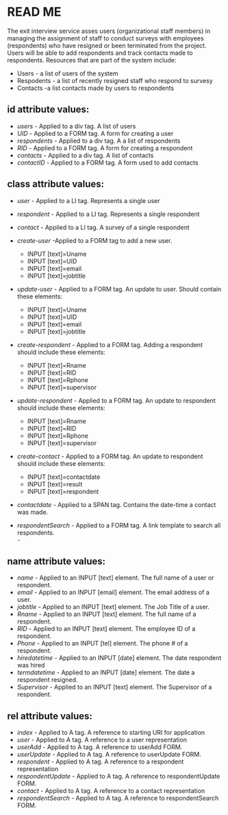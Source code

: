 READ ME
=========

The exit interview service asses users (organizational staff members) in managing the assignment of staff to conduct surveys with employees (respondents) who have resigned or been terminated from the project. Users will be able to add respondents and track contacts made to respondents.
Resources that are part of the system include: 

- Users - a list of users of the system
- Respodents - a list of recently resigned staff who respond to survesy
- Contacts -a list contacts made by users to respondents

id attribute values:
-
- *users* - Applied to a div tag. A list of users
- *UID* - Applied to a FORM tag. A form for creating a user
- *respondents* -   Applied to a div tag. A a list of respondents
- *RID* - Applied to a FORM tag. A form for creating a respondent
- *contacts* -  Applied to a div tag. A list of contacts
- *contactID* - Applied to a FORM tag. A form used to add contacts

class attribute values:
-
- *user* - Applied to a LI tag. Represents a single user
- *respondent* - Applied to a LI tag. Represents a single respondent
- *contact* - Applied to a LI tag. A survey of a single respondent
- *create-user* -Applied to a FORM tag to add a new user.
 	- INPUT [text]=Uname
    - INPUT [text]=UID
    - INPUT [text]=email
    - INPUT [text]=jobtitle
- *update-user* - Applied to a FORM tag. An update to user. Should contain these elements:
    - INPUT [text]=Uname
    - INPUT [text]=UID
    - INPUT [text]=email
    - INPUT [text]=jobtitle
- *create-respondent* - Applied to a FORM tag. Adding a respondent should include these elements:
    - INPUT [text]=Rname
    - INPUT [text]=RID
    - INPUT [text]=Rphone
    - INPUT [text]=supervisor
- *update-respondent* - Applied to a FORM tag. An update to respondent should include these elements:
    - INPUT [text]=Rname
    - INPUT [text]=RID
    - INPUT [text]=Rphone
    - INPUT [text]=supervisor
- *create-contact* - Applied to a FORM tag. An update to respondent should include these elements:
    - INPUT [text]=contactdate
    - INPUT [text]=result
    - INPUT [text]=respondent
   
- *contactdate* - Applied to a SPAN tag. Contains the date-time a contact was made.       
- *respondentSearch* - Applied to a FORM tag. A link template to search all respondents.              
                                                                                                 - 

name attribute values:
-
- *name* - Applied to an INPUT [text] element. The full name of a user or respondent.
- *email* - Applied to an INPUT [email] element. The email address of a user.
- *jobtitle* - Applied to an INPUT [text] element. The Job Title of a user.
- *Rname* - Applied to an INPUT [text] element. The full name of a respondent.
- *RID* - Applied to an INPUT [text] element. The employee ID of a respondent. 
- *Phone* - Applied to an INPUT [tel] element. The phone # of a respondent.
- *hiredatetime* - Applied to an INPUT [date] element. The date respondent was hired
- *termdatetime* - Applied to an INPUT [date] element. The date a respondent resigned.
- *Supervisor* - Applied to an INPUT [text] element. The Supervisor of a respondent.

rel attribute values:
-
- *index* - Applied to A tag. A reference to starting URI for application
- *user* -  Applied to A tag. A reference to a user representation
- *userAdd* - Applied to A tag. A reference to userAdd FORM.
- *userUpdate* -  Applied to A tag. A reference to userUpdate FORM.
- *respondent* -  Applied to A tag. A reference to a respondent representation
- *respondentUpdate* - Applied to A tag. A reference to respondentUpdate FORM.
- *contact* - Applied to A tag. A reference to a contact representation
- *respondentSearch* - Applied to A tag. A reference to respondentSearch FORM.              

    
